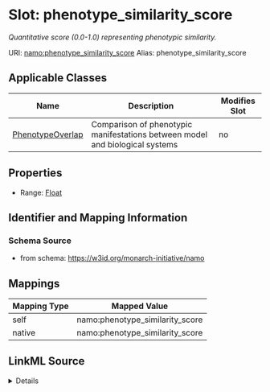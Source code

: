 

# Slot: phenotype_similarity_score 


_Quantitative score (0.0-1.0) representing phenotypic similarity._





URI: [namo:phenotype_similarity_score](https://w3id.org/monarch-initiative/namo/phenotype_similarity_score)
Alias: phenotype_similarity_score

<!-- no inheritance hierarchy -->





## Applicable Classes

| Name | Description | Modifies Slot |
| --- | --- | --- |
| [PhenotypeOverlap](PhenotypeOverlap.md) | Comparison of phenotypic manifestations between model and biological systems |  no  |






## Properties

* Range: [Float](Float.md)




## Identifier and Mapping Information






### Schema Source


* from schema: https://w3id.org/monarch-initiative/namo




## Mappings

| Mapping Type | Mapped Value |
| ---  | ---  |
| self | namo:phenotype_similarity_score |
| native | namo:phenotype_similarity_score |




## LinkML Source

<details>
```yaml
name: phenotype_similarity_score
description: Quantitative score (0.0-1.0) representing phenotypic similarity.
from_schema: https://w3id.org/monarch-initiative/namo
rank: 1000
alias: phenotype_similarity_score
owner: PhenotypeOverlap
domain_of:
- PhenotypeOverlap
range: float

```
</details>